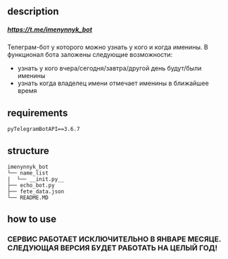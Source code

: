 ## description

##### https://t.me/imenynnyk_bot
Телеграм-бот у которого можно узнать у кого и когда именины. В функционал бота заложены следующие возможности:
- узнать у кого вчера/сегодня/завтра/другой день будут/были именины
- узнать когда владелец имени отмечает именины в ближайшее время

## requirements

```
pyTelegramBotAPI==3.6.7
```

## structure

```
imenynnyk_bot
└── name_list
|  └── __init.py__
├── echo_bot.py
├── fete_data.json
└── README.MD

```

## how to use


### СЕРВИС РАБОТАЕТ ИСКЛЮЧИТЕЛЬНО В ЯНВАРЕ МЕСЯЦЕ. СЛЕДУЮЩАЯ ВЕРСИЯ БУДЕТ РАБОТАТЬ НА ЦЕЛЫЙ ГОД!
